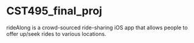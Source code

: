 # CST495_final_proj
rideAlong is a crowd-sourced ride-sharing iOS app that allows people to offer up/seek rides to various locations.

